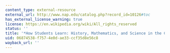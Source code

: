 ```yaml
---
content_type: external-resource
external_url: http://www.nap.edu/catalog.php?record_id=10126#toc
has_external_license_warning: true
license: https://en.wikipedia.org/wiki/All_rights_reserved
status: ''
title: '*How Students Learn: History, Mathematics, and Science in the Classroom*'
uid: 06874538-f757-4e0d-ae33-ccf35d8e56c8
wayback_url: ''
---
```

